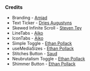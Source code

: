 ### Credits

- Branding - [Amjad](https://twitter.com/Amjaddsn)
- Text Ticker - [Dries Augustyns](https://counter.driaug.com/)
- Skewed Infinite Scroll - [Steven Tey](https://twitter.com/steventey/status/1740445963163255293)
- LineTabs - [Aiko](https://twitter.com/username_aiko)
- IconTabs - [Aiko](https://twitter.com/username_aiko)
- Simple Toggle - [Ethan Pollack](https://epoll31.github.io)
- useMediaSizes - [Ethan Pollack](https://epoll31.github.io)
- Stitches Button - [Saud](https://twitter.com/via_saud)
- Neubrutalism Toggle - [Ethan Pollack](https://epoll31.github.io)
- Shimmer Button - [Ethan Pollack](https://epoll31.github.io)
